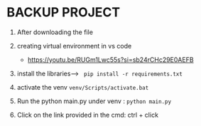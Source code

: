 # BACKUP PROJECT
1) After downloading the file
2) creating virtual environment in vs code
    - https://youtu.be/RUGm1Lwc55s?si=sb24rCHc29E0AEFB

3) install the libraries--> 
` pip install -r requirements.txt`
4) activate the venv
`venv/Scripts/activate.bat`
5) Run the python main.py under venv : 
```python main.py```

6) Click on the link provided in the cmd: ctrl + click